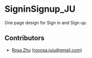 # SigninSignup_JU
One page design for Sign in and Sign up.

## Contributors
* [Rosa Zhu](https://github.com/rooosaJUJU) (rooosa.juju@gmail.com)
